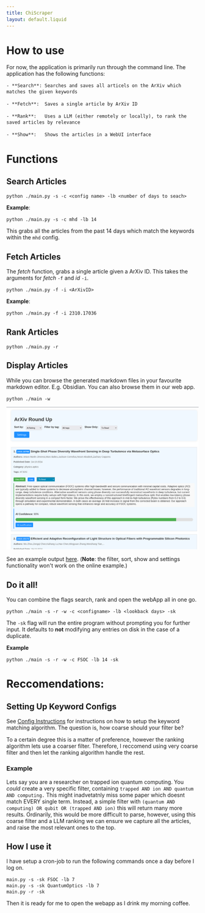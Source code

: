```yaml
---
title: ChiScraper
layout: default.liquid
---
```


# How to use

For now, the application is primarily run through the command line. The application has the following functions:

    - **Search**: Searches and saves all articels on the ArXiv which matches the given keywords 

    - **Fetch**:  Saves a single article by ArXiv ID

    - **Rank**:   Uses a LLM (either remotely or locally), to rank the saved articles by relevance

    - **Show**:   Shows the articles in a WebUI interface


# Functions

## Search Articles

```
python ./main.py -s -c <config name> -lb <number of days to seach>
```

**Example**:

```
python ./main.py -s -c mhd -lb 14
```

This grabs all the articles from the past 14 days which match the keywords within the `mhd` config.

## Fetch Articles

The *fetch* function, grabs a single article given a ArXiv ID. This takes the arguments for *fetch* `-f` and *id* `-i`. 

```
python ./main.py -f -i <ArXivID>
```

**Example**:

```
python ./main.py -f -i 2310.17036
```

## Rank Articles

```
python ./main.py -r
```

## Display Articles 

While you can browse the generated markdown files in your favourite markdown editor. E.g. Obsidian. You can also browse them in our web app.

```
python ./main -w
```

![Screenshot of the UI. There is a blue header with fields for "Sort", "Filter" and "Show Only", and a settings button. Below is a list of of ArXiv articles in a numbered list with ranked by relevance.](Assets/webAppUI.png)

See an example output [here](./ArXivRoundUpExample.html). (**Note**: the filter, sort, show and settings functionality won't work on the online example.)

## Do it all!
You can combine the flags search, rank and open the webApp all in one go. 

```
python ./main -s -r -w -c <configname> -lb <lookback days> -sk
```

The `-sk` flag will run the entire program without prompting you for further input. It defaults to **not** modifying any entries on disk in the case of a duplicate. 

**Example**

```
python ./main -s -r -w -c FSOC -lb 14 -sk
```


# Reccomendations:

## Setting Up Keyword Configs
See [Config Instructions](searchConfig.md) for instructions on how to setup the keyword matching algorithm. The question is, how coarse should your filter be? 

To a certain degree this is a matter of preference, however the ranking algorithm lets use a coarser filter. Therefore, I reccomend using very coarse filter and then let the ranking algorithm handle the rest. 

### Example

Lets say you are a researcher on trapped ion quantum computing. You *could* create a very specific filter, containing `trapped AND ion AND quantum AND computing.` This might inadvetatnly miss some paper which doesnt match EVERY single term. Instead, a simple filter with `(quantum AND computing) OR qubit OR (trapped AND ion)` this will return many more results. Ordinarily, this would be more difficult to parse, however, using this coarse filter and a LLM ranking we can ensure we capture all the articles, and raise the most relevant ones to the top. 

## How I use it

I have setup a cron-job to run the following commands once a day before I log on. 

```
main.py -s -sk FSOC -lb 7
main.py -s -sk QuantumOptics -lb 7
main.py -r -sk
```

Then it is ready for me to open the webapp as I drink my morning coffee. 